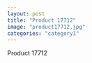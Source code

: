 ```yaml
---
layout: post
title: "Product 17712"
image: "product17712.jpg"
categories: "category1"
---
```

Product 17712
